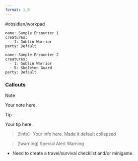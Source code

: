 ```yaml
---
format: 1_0
---
```



#obsidian/workpad



```encounter-table
name: Sample Encounter 1
creatures:
  - 1: Goblin Warrior
party: Default
```

```encounter
name: Sample Encounter 2
creatures:
  - 1: Goblin Warrior
  - 5: Skeleton Guard
party: Default
```


### Callouts

>[!note] 
> Your note here.

>[!tip] 
> Your tip here. 

>[!info]- 
> Your info here. Made it default collapsed

>[!warning] Special Alert
 > Warning
 
- Need to create a travel/survival checklist and/or minigame.
